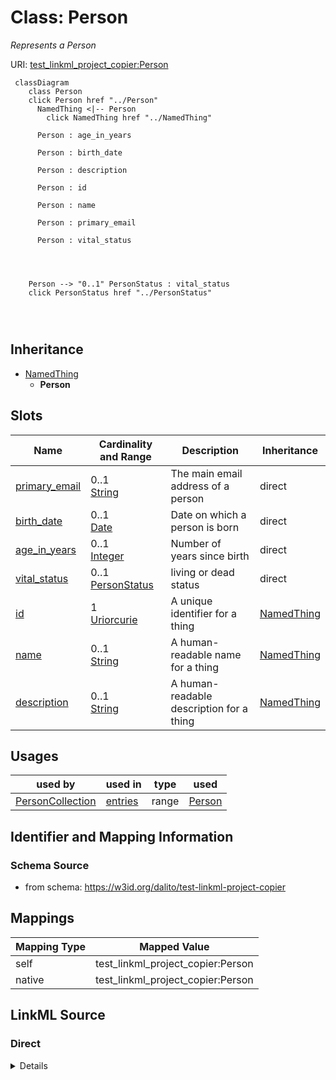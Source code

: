 

# Class: Person


_Represents a Person_





URI: [test_linkml_project_copier:Person](https://w3id.org/dalito/test-linkml-project-copier/Person)






```mermaid
 classDiagram
    class Person
    click Person href "../Person"
      NamedThing <|-- Person
        click NamedThing href "../NamedThing"
      
      Person : age_in_years
        
      Person : birth_date
        
      Person : description
        
      Person : id
        
      Person : name
        
      Person : primary_email
        
      Person : vital_status
        
          
    
    
    Person --> "0..1" PersonStatus : vital_status
    click PersonStatus href "../PersonStatus"

        
      
```





## Inheritance
* [NamedThing](NamedThing.md)
    * **Person**



## Slots

| Name | Cardinality and Range | Description | Inheritance |
| ---  | --- | --- | --- |
| [primary_email](primary_email.md) | 0..1 <br/> [String](String.md) | The main email address of a person | direct |
| [birth_date](birth_date.md) | 0..1 <br/> [Date](Date.md) | Date on which a person is born | direct |
| [age_in_years](age_in_years.md) | 0..1 <br/> [Integer](Integer.md) | Number of years since birth | direct |
| [vital_status](vital_status.md) | 0..1 <br/> [PersonStatus](PersonStatus.md) | living or dead status | direct |
| [id](id.md) | 1 <br/> [Uriorcurie](Uriorcurie.md) | A unique identifier for a thing | [NamedThing](NamedThing.md) |
| [name](name.md) | 0..1 <br/> [String](String.md) | A human-readable name for a thing | [NamedThing](NamedThing.md) |
| [description](description.md) | 0..1 <br/> [String](String.md) | A human-readable description for a thing | [NamedThing](NamedThing.md) |





## Usages

| used by | used in | type | used |
| ---  | --- | --- | --- |
| [PersonCollection](PersonCollection.md) | [entries](entries.md) | range | [Person](Person.md) |






## Identifier and Mapping Information







### Schema Source


* from schema: https://w3id.org/dalito/test-linkml-project-copier




## Mappings

| Mapping Type | Mapped Value |
| ---  | ---  |
| self | test_linkml_project_copier:Person |
| native | test_linkml_project_copier:Person |







## LinkML Source

<!-- TODO: investigate https://stackoverflow.com/questions/37606292/how-to-create-tabbed-code-blocks-in-mkdocs-or-sphinx -->

### Direct

<details>
```yaml
name: Person
description: Represents a Person
from_schema: https://w3id.org/dalito/test-linkml-project-copier
is_a: NamedThing
slots:
- primary_email
- birth_date
- age_in_years
- vital_status
slot_usage:
  primary_email:
    name: primary_email
    pattern: ^\S+@[\S+\.]+\S+

```
</details>

### Induced

<details>
```yaml
name: Person
description: Represents a Person
from_schema: https://w3id.org/dalito/test-linkml-project-copier
is_a: NamedThing
slot_usage:
  primary_email:
    name: primary_email
    pattern: ^\S+@[\S+\.]+\S+
attributes:
  primary_email:
    name: primary_email
    description: The main email address of a person
    from_schema: https://w3id.org/dalito/test-linkml-project-copier
    rank: 1000
    slot_uri: schema:email
    alias: primary_email
    owner: Person
    domain_of:
    - Person
    range: string
    pattern: ^\S+@[\S+\.]+\S+
  birth_date:
    name: birth_date
    description: Date on which a person is born
    from_schema: https://w3id.org/dalito/test-linkml-project-copier
    rank: 1000
    slot_uri: schema:birthDate
    alias: birth_date
    owner: Person
    domain_of:
    - Person
    range: date
  age_in_years:
    name: age_in_years
    description: Number of years since birth
    from_schema: https://w3id.org/dalito/test-linkml-project-copier
    rank: 1000
    alias: age_in_years
    owner: Person
    domain_of:
    - Person
    range: integer
  vital_status:
    name: vital_status
    description: living or dead status
    from_schema: https://w3id.org/dalito/test-linkml-project-copier
    rank: 1000
    alias: vital_status
    owner: Person
    domain_of:
    - Person
    range: PersonStatus
  id:
    name: id
    description: A unique identifier for a thing
    from_schema: https://w3id.org/dalito/test-linkml-project-copier
    rank: 1000
    slot_uri: schema:identifier
    identifier: true
    alias: id
    owner: Person
    domain_of:
    - NamedThing
    range: uriorcurie
    required: true
  name:
    name: name
    description: A human-readable name for a thing
    from_schema: https://w3id.org/dalito/test-linkml-project-copier
    rank: 1000
    slot_uri: schema:name
    alias: name
    owner: Person
    domain_of:
    - NamedThing
    range: string
  description:
    name: description
    description: A human-readable description for a thing
    from_schema: https://w3id.org/dalito/test-linkml-project-copier
    rank: 1000
    slot_uri: schema:description
    alias: description
    owner: Person
    domain_of:
    - NamedThing
    range: string

```
</details>